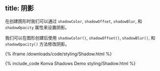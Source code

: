 title: 阴影
---

在创建图形时我们可以通过 `shadowColor`, `shadowOffset`, `shadowBlur`, 和 `shadowOpacity` 属性来设置阴影。

我们可以在图形创建后使用 `shadowColor()`, `shadowOffset()`, `shadowBlur()`, 和 `shadowOpacity()` 方法修改阴影。

{% iframe /downloads/code/styling/Shadow.html %}

{% include_code Konva Shadows Demo styling/Shadow.html %}